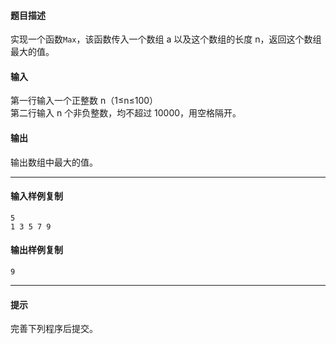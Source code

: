 #### 题目描述

实现一个函数`Max`，该函数传入一个数组 a 以及这个数组的长度 n，返回这个数组最大的值。  

#### 输入

第一行输入一个正整数 n（1≤n≤100）  
第二行输入 n 个非负整数，均不超过 10000，用空格隔开。  

#### 输出

输出数组中最大的值。

___

#### 输入样例复制

```
5
1 3 5 7 9
```

#### 输出样例复制

```
9
```

___

#### 提示

完善下列程序后提交。